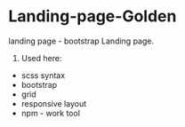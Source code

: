 # Landing-page-Golden
landing page - bootstrap
Landing page.

1. Used here:

- scss syntax
- bootstrap
- grid
- responsive layout
- npm - work tool
